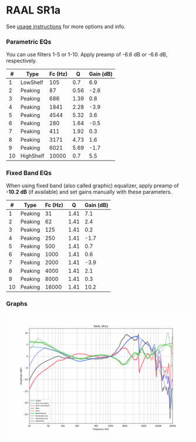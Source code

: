 # RAAL SR1a
See [usage instructions](https://github.com/jaakkopasanen/AutoEq#usage) for more options and info.

### Parametric EQs
You can use filters 1-5 or 1-10. Apply preamp of -6.6 dB or -6.6 dB, respectively.

|   # | Type      |   Fc (Hz) |    Q |   Gain (dB) |
|-----|-----------|-----------|------|-------------|
|   1 | LowShelf  |       105 | 0.7  |         6.9 |
|   2 | Peaking   |        87 | 0.56 |        -2.6 |
|   3 | Peaking   |       686 | 1.39 |         0.8 |
|   4 | Peaking   |      1841 | 2.28 |        -3.9 |
|   5 | Peaking   |      4544 | 5.32 |         3.6 |
|   6 | Peaking   |       280 | 1.64 |        -0.5 |
|   7 | Peaking   |       411 | 1.92 |         0.3 |
|   8 | Peaking   |      3171 | 4.73 |         1.6 |
|   9 | Peaking   |      6021 | 5.69 |        -1.7 |
|  10 | HighShelf |     10000 | 0.7  |         5.5 |

### Fixed Band EQs
When using fixed band (also called graphic) equalizer, apply preamp of **-10.2 dB** (if available) and set gains manually with these parameters.

|   # | Type    |   Fc (Hz) |    Q |   Gain (dB) |
|-----|---------|-----------|------|-------------|
|   1 | Peaking |        31 | 1.41 |         7.1 |
|   2 | Peaking |        62 | 1.41 |         2.4 |
|   3 | Peaking |       125 | 1.41 |         0.2 |
|   4 | Peaking |       250 | 1.41 |        -1.7 |
|   5 | Peaking |       500 | 1.41 |         0.7 |
|   6 | Peaking |      1000 | 1.41 |         0.6 |
|   7 | Peaking |      2000 | 1.41 |        -3.9 |
|   8 | Peaking |      4000 | 1.41 |         2.1 |
|   9 | Peaking |      8000 | 1.41 |         0.3 |
|  10 | Peaking |     16000 | 1.41 |        10.2 |

### Graphs
![](./RAAL%20SR1a.png)
